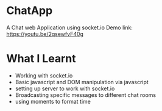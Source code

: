 # ChatApp
A Chat web Application using socket.io
Demo link: https://youtu.be/2qsewfvF40g
# What I Learnt
  - Working with socket.io
  - Basic javascript and DOM manipulation via javascript
  - setting up server to work with socket.io
  - Broadcasting specific messages to different chat rooms
  - using moments to format time

